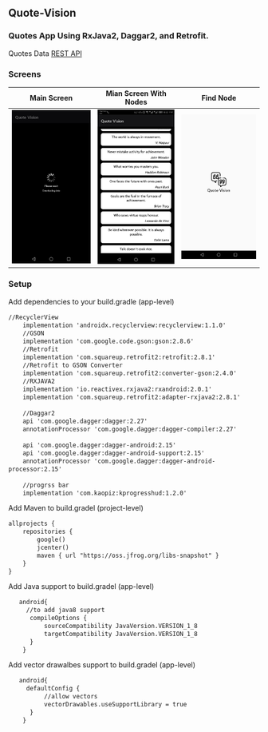 ## Quote-Vision

### Quotes App Using RxJava2, Daggar2, and Retrofit. 


Quotes Data [REST API](https://type.fit/api/quotes)


### Screens 
Main Screen                |  Mian Screen With Nodes   | Find Node                 |
:-------------------------:|:-------------------------:|:-------------------------:|
![](/screens/1.jpg)        |  ![](/screens/2.jpg)      |![](/screens/3.jpg)        |




### Setup
Add dependencies to your build.gradle (app-level) 

```
//RecyclerView
    implementation 'androidx.recyclerview:recyclerview:1.1.0'
    //GSON
    implementation 'com.google.code.gson:gson:2.8.6'
    //Retrofit
    implementation 'com.squareup.retrofit2:retrofit:2.8.1'
    //Retrofit to GSON Converter
    implementation 'com.squareup.retrofit2:converter-gson:2.4.0'
    //RXJAVA2
    implementation 'io.reactivex.rxjava2:rxandroid:2.0.1'
    implementation 'com.squareup.retrofit2:adapter-rxjava2:2.8.1'

    //Daggar2
    api 'com.google.dagger:dagger:2.27'
    annotationProcessor 'com.google.dagger:dagger-compiler:2.27'

    api 'com.google.dagger:dagger-android:2.15'
    api 'com.google.dagger:dagger-android-support:2.15'
    annotationProcessor 'com.google.dagger:dagger-android-processor:2.15'

    //progrss bar
    implementation 'com.kaopiz:kprogresshud:1.2.0'
```


Add Maven to build.gradel (project-level)
```
allprojects {
    repositories {
        google()
        jcenter()
        maven { url "https://oss.jfrog.org/libs-snapshot" }
    }
}

```



Add Java support to build.gradel (app-level)
```
   android{
     //to add java8 support
      compileOptions {
          sourceCompatibility JavaVersion.VERSION_1_8
          targetCompatibility JavaVersion.VERSION_1_8
      }
    }
```

Add vector drawalbes support to build.gradel (app-level)
```
   android{
     defaultConfig {
          //allow vectors
          vectorDrawables.useSupportLibrary = true
      }
    }
```
















